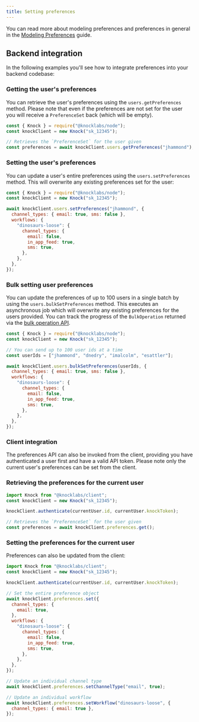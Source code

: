 ```yaml
---
title: Setting preferences
---
```


You can read more about modeling preferences and preferences in general in the [Modeling Preferences](/send-and-manage-data/preferences) guide.

## Backend integration

In the following examples you'll see how to integrate preferences into your backend codebase:

### Getting the user's preferences

You can retrieve the user's preferences using the `users.getPreferences` method. Please note
that even if the preferences are not set for the user you will receive a `PreferenceSet` back (which will be empty).

```javascript Get preferences
const { Knock } = require("@knocklabs/node");
const knockClient = new Knock("sk_12345");

// Retrieves the `PreferenceSet` for the user given
const preferences = await knockClient.users.getPreferences("jhammond");
```

### Setting the user's preferences

You can update a user's entire preferences using the `users.setPreferences` method. This will
overwrite any existing preferences set for the user:

```javascript Set preferences
const { Knock } = require("@knocklabs/node");
const knockClient = new Knock("sk_12345");

await knockClient.users.setPreferences("jhammond", {
  channel_types: { email: true, sms: false },
  workflows: {
    "dinosaurs-loose": {
      channel_types: {
        email: false,
        in_app_feed: true,
        sms: true,
      },
    },
  },
});
```

### Bulk setting user preferences

You can update the preferences of up to 100 users in a single batch by using the `users.bulkSetPreferences` method. This executes an asynchronous job which will overwrite any existing preferences for the users provided. You can track the progress of the `BulkOperation` returned via the [bulk operation API](/reference#bulk-operations).

```javascript Bulk set preferences
const { Knock } = require("@knocklabs/node");
const knockClient = new Knock("sk_12345");

// You can send up to 100 user ids at a time
const userIds = ["jhammond", "dnedry", "imalcolm", "esattler"];

await knockClient.users.bulkSetPreferences(userIds, {
  channel_types: { email: true, sms: false },
  workflows: {
    "dinosaurs-loose": {
      channel_types: {
        email: false,
        in_app_feed: true,
        sms: true,
      },
    },
  },
});
```

### Client integration

The preferences API can also be invoked from the client, providing you have authenticated a user
first and have a valid API token. Please note only the current user's preferences can be set
from the client.

### Retrieving the preferences for the current user

```javascript Get preferences
import Knock from "@knocklabs/client";
const knockClient = new Knock("sk_12345");

knockClient.authenticate(currentUser.id, currentUser.knockToken);

// Retrieves the `PreferenceSet` for the user given
const preferences = await knockClient.preferences.get();
```

### Setting the preferences for the current user

Preferences can also be updated from the client:

```javascript Setting preferences
import Knock from "@knocklabs/client";
const knockClient = new Knock("sk_12345");

knockClient.authenticate(currentUser.id, currentUser.knockToken);

// Set the entire preference object
await knockClient.preferences.set({
  channel_types: {
    email: true,
  },
  workflows: {
    "dinosaurs-loose": {
      channel_types: {
        email: false,
        in_app_feed: true,
        sms: true,
      },
    },
  },
});

// Update an individual channel type
await knockClient.preferences.setChannelType("email", true);

// Update an individual workflow
await knockClient.preferences.setWorkflow("dinosaurs-loose", {
  channel_types: { email: true },
});
```
